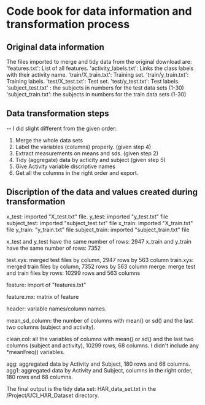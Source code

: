 # Code book for data information and transformation process

## Original data information
The files imported to merge and tidy data from the original download are:
'features.txt': List of all features.
'activity_labels.txt': Links the class labels with their activity name.
'train/X_train.txt': Training set.
'train/y_train.txt': Training labels.
'test/X_test.txt': Test set.
'test/y_test.txt': Test labels.
'subject_test.txt' : the subjects in numbers for the test data sets (1-30)
'subject_train.txt': the subjects in numbers for the train data sets (1-30)

## Data transformation steps
-- I did slight different from the given order:
1. Merge the whole data sets
2. Label the variables (columns) properly.  (given step 4)
3. Extract measurements on means and sds. (given step 2)
4. Tidy (aggregate) data by acticity and subject (given step 5)
5. Give Activity variable discriptive names
6. Get all the columns in the right order and export.

## Discription of the data and values created during transformation
x_test: imported "X_test.txt" file.
y_test: imported "y_test.txt" file
subject_test: imported "subject_test.txt" file
x_train: imported "X_train.txt" file 
y_train: "y_train.txt" file 
subject_train: imported "subject_train.txt" file 

x_test and y_test have the same number of rows: 2947
x_train and y_train have the same number of rows: 7352

test.xys: merged test files by column, 2947 rows by 563 column
train.xys: merged train files by column, 7352 rows by 563 column
merge: merge test and train files by rows: 10299 rows and 563 columns

feature: import of "features.txt"

feature.mx: matrix of feature

header: variable names/column names.

mean_sd_column: the number of columns with mean() or sd() and the last two columns (subject and activity).

clean.col: all the variables of columns with mean() or sd() and the last two columns (subject and activity), 10299 rows, 68 columns. I didn't include any *meanFreq() variables.

agg: aggregated data by Activity and Subject, 180 rows and 68 columns.
agg1: aggregated data by Activity and Subject, columns in the right order, 180 rows and 68 columns.

The final output is the tidy data set: HAR_data_set.txt in the /Project/UCI_HAR_Dataset directory.


